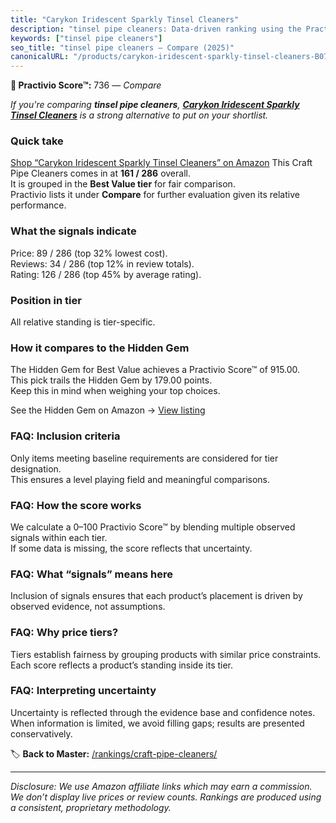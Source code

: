 ```yaml
---
title: "Carykon Iridescent Sparkly Tinsel Cleaners"
description: "tinsel pipe cleaners: Data-driven ranking using the Practivio Score™. Positioned by quality, value, demand, findability, momentum."
keywords: ["tinsel pipe cleaners"]
seo_title: "tinsel pipe cleaners — Compare (2025)"
canonicalURL: "/products/carykon-iridescent-sparkly-tinsel-cleaners-B07BKRGV6D/"
---
```


**🛒 Practivio Score™:** 736 — _Compare_


*If you're comparing **tinsel pipe cleaners**, **[Carykon Iridescent Sparkly Tinsel Cleaners](https://www.amazon.com/dp/B07BKRGV6D?tag=practivio-20)** is a strong alternative to put on your shortlist.*
### Quick take
[Shop “Carykon Iridescent Sparkly Tinsel Cleaners” on Amazon](https://www.amazon.com/dp/B07BKRGV6D?tag=practivio-20)
This Craft Pipe Cleaners comes in at **161 / 286** overall.  
It is grouped in the **Best Value tier** for fair comparison.  
Practivio lists it under **Compare** for further evaluation given its relative performance.

### What the signals indicate
Price: 89 / 286 (top 32% lowest cost).  
Reviews: 34 / 286 (top 12% in review totals).  
Rating: 126 / 286 (top 45% by average rating).  

### Position in tier
All relative standing is tier-specific.

### How it compares to the Hidden Gem
The Hidden Gem for Best Value achieves a Practivio Score™ of 915.00.  
This pick trails the Hidden Gem by 179.00 points.  
Keep this in mind when weighing your top choices.  

See the Hidden Gem on Amazon → [View listing](https://www.amazon.com/dp/B08GZL6MFJ?tag=practivio-20)

### FAQ: Inclusion criteria
Only items meeting baseline requirements are considered for tier designation.  
This ensures a level playing field and meaningful comparisons.

### FAQ: How the score works
We calculate a 0–100 Practivio Score™ by blending multiple observed signals within each tier.  
If some data is missing, the score reflects that uncertainty.

### FAQ: What “signals” means here
Inclusion of signals ensures that each product’s placement is driven by observed evidence, not assumptions.

### FAQ: Why price tiers?
Tiers establish fairness by grouping products with similar price constraints.  
Each score reflects a product’s standing inside its tier.

### FAQ: Interpreting uncertainty
Uncertainty is reflected through the evidence base and confidence notes.  
When information is limited, we avoid filling gaps; results are presented conservatively.

<!-- Missing template for Compare/CompareWithinPriceClass -->


🏷️ **Back to Master:** [/rankings/craft-pipe-cleaners/](/rankings/craft-pipe-cleaners/)

---
_Disclosure: We use Amazon affiliate links which may earn a commission. We don’t display live prices or review counts. Rankings are produced using a consistent, proprietary methodology._
